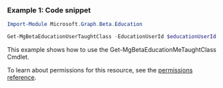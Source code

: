 ### Example 1: Code snippet

```powershell
Import-Module Microsoft.Graph.Beta.Education

Get-MgBetaEducationUserTaughtClass -EducationUserId $educationUserId
```
This example shows how to use the Get-MgBetaEducationMeTaughtClass Cmdlet.

To learn about permissions for this resource, see the [permissions reference](/graph/permissions-reference).

